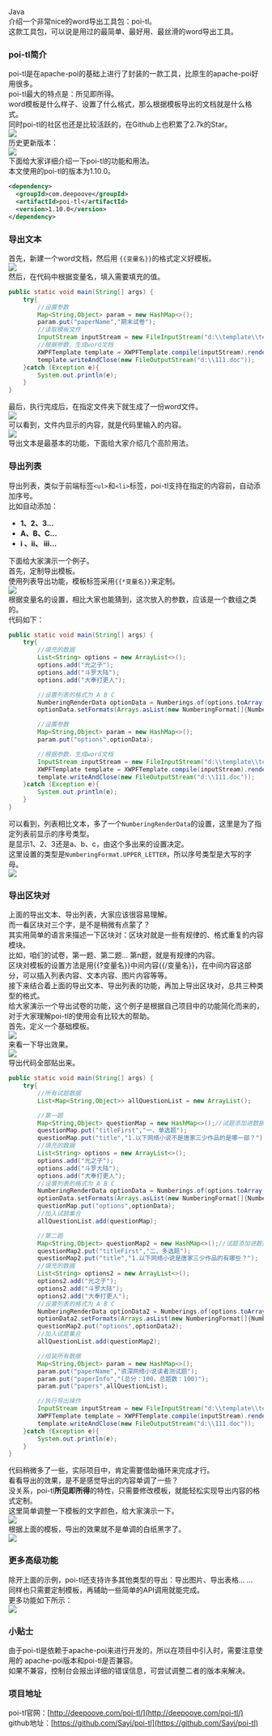 Java<br />介绍一个非常nice的word导出工具包：poi-tl。<br />这款工具包，可以说是用过的最简单、最好用、最丝滑的word导出工具。
<a name="AGrbp"></a>
### **poi-tl简介**
poi-tl是在apache-poi的基础上进行了封装的一款工具，比原生的apache-poi好用很多。<br />poi-tl最大的特点是：所见即所得。<br />word模板是什么样子、设置了什么格式，那么根据模板导出的文档就是什么格式。<br />同时poi-tl的社区也还是比较活跃的，在Github上也积累了2.7k的Star。<br />![](https://cdn.nlark.com/yuque/0/2022/png/396745/1661173343484-4678b2b8-9157-455c-a1c8-aa38190fa93f.png#clientId=ue3cf51ab-26d8-4&from=paste&id=ufde64b66&originHeight=481&originWidth=870&originalType=url&ratio=1&rotation=0&showTitle=false&status=done&style=shadow&taskId=ucfe8a36d-a41e-49ab-a967-45bdfca664d&title=)<br />历史更新版本：<br />![](https://cdn.nlark.com/yuque/0/2022/png/396745/1661173343425-4c7f0e45-a0d3-4fe0-a6a1-6dbd8bd9fa8e.png#clientId=ue3cf51ab-26d8-4&from=paste&id=ub49b500e&originHeight=481&originWidth=915&originalType=url&ratio=1&rotation=0&showTitle=false&status=done&style=shadow&taskId=u11f176fa-5147-41f0-b726-148d5241801&title=)<br />下面给大家详细介绍一下poi-tl的功能和用法。<br />本文使用的poi-tl的版本为1.10.0。
```xml
<dependency>
  <groupId>com.deepoove</groupId>
  <artifactId>poi-tl</artifactId>
  <version>1.10.0</version>
</dependency>
```
<a name="zuEtd"></a>
### **导出文本**
首先，新建一个word文档，然后用 `{{变量名}}`的格式定义好模板。<br />![](https://cdn.nlark.com/yuque/0/2022/png/396745/1661173343421-e36cf1c6-4202-45df-9b87-4f0df4d7a9e0.png#clientId=ue3cf51ab-26d8-4&from=paste&id=ufbea7ae5&originHeight=148&originWidth=701&originalType=url&ratio=1&rotation=0&showTitle=false&status=done&style=shadow&taskId=ue149a497-7a6e-4838-ad49-4469adf6829&title=)<br />然后，在代码中根据变量名，填入需要填充的值。
```java
public static void main(String[] args) {
    try{
        //设置参数
        Map<String,Object> param = new HashMap<>();
        param.put("paperName","期末试卷");
        //读取模板文件
        InputStream inputStream = new FileInputStream("d:\\template\\templateExportWord.docx");
        //根据参数，生成word文档
        XWPFTemplate template = XWPFTemplate.compile(inputStream).render(param);
        template.writeAndClose(new FileOutputStream("d:\\111.doc"));
    }catch (Exception e){
        System.out.println(e);
    }
}
```
最后，执行完成后，在指定文件夹下就生成了一份word文件。<br />![](https://cdn.nlark.com/yuque/0/2022/png/396745/1661173343461-e028dfcd-dda1-4676-bb86-dec700b423ee.png#clientId=ue3cf51ab-26d8-4&from=paste&id=ue60c2254&originHeight=42&originWidth=149&originalType=url&ratio=1&rotation=0&showTitle=false&status=done&style=shadow&taskId=u0d9bd039-5670-4deb-a4eb-1b629212ba6&title=)<br />可以看到，文件内显示的内容，就是代码里输入的内容。<br />![](https://cdn.nlark.com/yuque/0/2022/png/396745/1661173343471-3e516e77-199e-43b2-96c9-f8c906f0de6c.png#clientId=ue3cf51ab-26d8-4&from=paste&id=uebff06c4&originHeight=237&originWidth=607&originalType=url&ratio=1&rotation=0&showTitle=false&status=done&style=shadow&taskId=u50d3e3a7-67e5-44fb-8391-a2698082f29&title=)<br />导出文本是最基本的功能，下面给大家介绍几个高阶用法。
<a name="fAe73"></a>
### **导出列表**
导出列表，类似于前端标签`<ul>`和`<li>`标签，poi-tl支持在指定的内容前，自动添加序号。<br />比如自动添加：

- **1、2、3...**
- **A、B、C...**
- **i 、ⅱ、 ⅲ...**

下面给大家演示一个例子。<br />首先，定制导出模板。<br />使用列表导出功能，模板标签采用`{{*变量名}}`来定制。<br />![](https://cdn.nlark.com/yuque/0/2022/png/396745/1661173343753-73e28ec1-e9a4-4fd1-bf1c-0cd4440f6f5d.png#clientId=ue3cf51ab-26d8-4&from=paste&id=u065edb65&originHeight=57&originWidth=251&originalType=url&ratio=1&rotation=0&showTitle=false&status=done&style=shadow&taskId=u2c461543-8627-4f84-ade8-6a15b5c25df&title=)<br />根据变量名的设置，相比大家也能猜到，这次放入的参数，应该是一个数组之类的。<br />代码如下：
```java
public static void main(String[] args) {
    try{
        //填充的数据
        List<String> options = new ArrayList<>();
        options.add("光之子");
        options.add("斗罗大陆");
        options.add("大奉打更人");

        //设置列表的格式为 A B C
        NumberingRenderData optionData = Numberings.of(options.toArray(new String[0])).create();
        optionData.setFormats(Arrays.asList(new NumberingFormat[]{NumberingFormat.UPPER_LETTER}));

        //设置参数
        Map<String,Object> param = new HashMap<>();
        param.put("options",optionData);

        //根据参数，生成word文档
        InputStream inputStream = new FileInputStream("d:\\template\\templateExportWord.docx");
        XWPFTemplate template = XWPFTemplate.compile(inputStream).render(param);
        template.writeAndClose(new FileOutputStream("d:\\111.doc"));
    }catch (Exception e){
        System.out.println(e);
    }
}
```
可以看到，列表相比文本，多了一个`NumberingRenderData`的设置，这里是为了指定列表前显示的序号类型。<br />是显示1、2、3还是a、b、c，由这个多出来的设置决定。<br />这里设置的类型是`NumberingFormat.UPPER_LETTER`，所以序号类型是大写的字母。<br />![](https://cdn.nlark.com/yuque/0/2022/png/396745/1661173343795-dceaedee-303d-4d49-814f-d07696c42afc.png#clientId=ue3cf51ab-26d8-4&from=paste&id=uc7663af8&originHeight=115&originWidth=212&originalType=url&ratio=1&rotation=0&showTitle=false&status=done&style=shadow&taskId=udf239642-a9fc-4dc2-9947-a25a991b8d7&title=)
<a name="BIN4j"></a>
### **导出区块对**
上面的导出文本、导出列表，大家应该很容易理解。<br />而一看区块对三个字，是不是稍微有点蒙了？<br />其实用简单的语言来描述一下区块对：区块对就是一些有规律的、格式重复的内容模块。<br />比如，咱们的试卷，第一题、第二题... 第n题，就是有规律的内容。<br />区块对模板的设置方法是用{{?变量名}}中间内容{{/变量名}}，在中间内容这部分，可以插入列表内容、文本内容、图片内容等等。<br />接下来结合着上面的导出文本、导出列表的功能，再加上导出区块对，总共三种类型的格式。<br />给大家演示一个导出试卷的功能，这个例子是根据自己项目中的功能简化而来的，对于大家理解poi-tl的使用会有比较大的帮助。<br />首先，定义一个基础模板。<br />![](https://cdn.nlark.com/yuque/0/2022/png/396745/1661173343830-c4fd7b6a-4f5f-425a-86c6-887a6bcf916d.png#clientId=ue3cf51ab-26d8-4&from=paste&id=uaa0be2aa&originHeight=398&originWidth=794&originalType=url&ratio=1&rotation=0&showTitle=false&status=done&style=shadow&taskId=u3a930798-f228-4ea3-b16b-553cc1b77dd&title=)<br />来看一下导出效果。<br />![](https://cdn.nlark.com/yuque/0/2022/png/396745/1661173343842-5f2b66ac-d9f5-4290-b68c-84c18e1aad8c.png#clientId=ue3cf51ab-26d8-4&from=paste&id=ua2dcc720&originHeight=502&originWidth=763&originalType=url&ratio=1&rotation=0&showTitle=false&status=done&style=shadow&taskId=u6022c0d8-efd0-4c8a-a8d1-879be6988cb&title=)<br />导出代码全部贴出来。
```java
public static void main(String[] args) {
    try{
        //所有试题数据
        List<Map<String,Object>> allQuestionList = new ArrayList();

        //第一题
        Map<String,Object> questionMap = new HashMap<>();//试题添加进数据结构
        questionMap.put("titleFirst","一、单选题");
        questionMap.put("title","1.以下网络小说不是唐家三少作品的是哪一部？");
        //填充的数据
        List<String> options = new ArrayList<>();
        options.add("光之子");
        options.add("斗罗大陆");
        options.add("大奉打更人");
        //设置列表的格式为 A B C
        NumberingRenderData optionData = Numberings.of(options.toArray(new String[0])).create();
        optionData.setFormats(Arrays.asList(new NumberingFormat[]{NumberingFormat.UPPER_LETTER}));
        questionMap.put("options",optionData);
        //加入试题集合
        allQuestionList.add(questionMap);

        //第二题
        Map<String,Object> questionMap2 = new HashMap<>();//试题添加进数据结构
        questionMap2.put("titleFirst","二、多选题");
        questionMap2.put("title","1.以下网络小说是唐家三少作品的有哪些？");
        //填充的数据
        List<String> options2 = new ArrayList<>();
        options2.add("光之子");
        options2.add("斗罗大陆");
        options2.add("大奉打更人");
        //设置列表的格式为 A B C
        NumberingRenderData optionData2 = Numberings.of(options.toArray(new String[0])).create();
        optionData2.setFormats(Arrays.asList(new NumberingFormat[]{NumberingFormat.UPPER_LETTER}));
        questionMap2.put("options",optionData2);
        //加入试题集合
        allQuestionList.add(questionMap2);

        //组装所有数据
        Map<String,Object> param = new HashMap<>();
        param.put("paperName","资深网络小说读者测试题");
        param.put("paperInfo","(总分：100，总题数：100)");
        param.put("papers",allQuestionList);

        //执行导出操作
        InputStream inputStream = new FileInputStream("d:\\template\\templateExportWord.docx");
        XWPFTemplate template = XWPFTemplate.compile(inputStream).render(param);
        template.writeAndClose(new FileOutputStream("d:\\111.doc"));
    }catch (Exception e){
        System.out.println(e);
    }
}
```
代码稍微多了一些，实际项目中，肯定需要借助循环来完成才行。<br />看看导出的效果，是不是感觉导出的内容单调了一些？<br />没关系，poi-tl**所见即所得**的特性，只需要修改模板，就能轻松实现导出内容的格式定制。<br />这里简单调整一下模板的文字颜色，给大家演示一下。<br />![](https://cdn.nlark.com/yuque/0/2022/png/396745/1661173343864-a0d15ee1-c08a-419e-9233-06a97092c97a.png#clientId=ue3cf51ab-26d8-4&from=paste&id=ub3033773&originHeight=422&originWidth=921&originalType=url&ratio=1&rotation=0&showTitle=false&status=done&style=shadow&taskId=u802bfd49-3a11-4524-a521-b7b90af1d44&title=)<br />根据上面的模板，导出的效果就不是单调的白纸黑字了。<br />![](https://cdn.nlark.com/yuque/0/2022/png/396745/1661173344053-63b8fa35-6e0f-410d-a33d-e3b77d7d640d.png#clientId=ue3cf51ab-26d8-4&from=paste&id=u8c33eff7&originHeight=506&originWidth=742&originalType=url&ratio=1&rotation=0&showTitle=false&status=done&style=shadow&taskId=u1d620921-2437-4480-8bbe-781e6b2c161&title=)
<a name="fSk4G"></a>
### **更多高级功能**
除开上面的示例，poi-tl还支持许多其他类型的导出：导出图片、导出表格... ...<br />同样也只需要定制模板，再辅助一些简单的API调用就能完成。<br />更多功能如下所示：<br />![](https://cdn.nlark.com/yuque/0/2022/png/396745/1661173344195-a6e56ff4-eb7b-4b17-b4e7-68be4735338f.png#clientId=ue3cf51ab-26d8-4&from=paste&id=ud99f9956&originHeight=478&originWidth=1013&originalType=url&ratio=1&rotation=0&showTitle=false&status=done&style=shadow&taskId=u2d050d17-c1f0-4b47-be5c-14fcee2b99e&title=)
<a name="lqUCO"></a>
### **小贴士**
由于poi-tl是依赖于apache-poi来进行开发的，所以在项目中引入时，需要注意使用的 apache-poi版本和poi-tl是否兼容。<br />如果不兼容，控制台会报出详细的错误信息，可尝试调整二者的版本来解决。
<a name="Cvn1k"></a>
### **项目地址**
poi-tl官网：[http://deepoove.com/poi-tl/](http://deepoove.com/poi-tl/)<br />github地址：[https://github.com/Sayi/poi-tl](https://github.com/Sayi/poi-tl)

